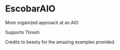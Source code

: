 # EscobarAIO
More organized approach at an AIO


Supports
Thresh

Credits to beasty for the amazing examples provided.
